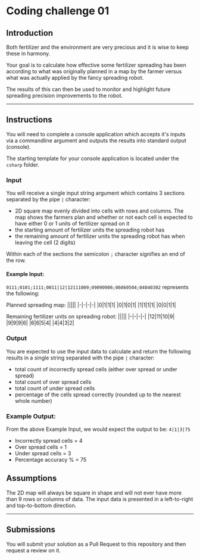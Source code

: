 # Coding challenge 01

## Introduction

Both fertilizer and the environment are very precious and it is wise to keep these in harmony.

Your goal is to calculate how effective some fertilizer spreading has been according to what was originally planned in a map by the farmer versus what was actually applied by the fancy spreading robot.

The results of this can then be used to monitor and highlight future spreading precision improvements to the robot.

---

## Instructions

You will need to complete a console application which accepts it's inputs via a commandline argument and outputs the results into standard output (console).

The starting template for your console application is located under the `csharp` folder.


### Input

You will receive a single input string argument which contains 3 sections separated by the pipe `|` character:
- 2D square map evenly divided into cells with rows and columns. The map shows the farmers plan and whether or not each cell is expected to have either 0 or 1 units of fertilizer spread on it
- the starting amount of fertilizer units the spreading robot has
- the remaining amount of fertilizer units the spreading robot has when leaving the cell (2 digits)

Within each of the sections the semicolon `;` character signifies an end of the row.

#### Example Input: 

`0111;0101;1111;0011|12|12111009;09090906;06060504;04040302` represents the following:

Planned spreading map:
|||||
|-|-|-|-|
|0|1|1|1|
|0|1|0|1|
|1|1|1|1|
|0|0|1|1|

Remaining fertilizer units on spreading robot:
|||||
|-|-|-|-|
|12|11|10|9|
|9|9|9|6|
|6|6|5|4|
|4|4|3|2|


### Output

You are expected to use the input data to calculate and return the following results in a single string separated with the pipe `|` character:
- total count of incorrectly spread cells (either over spread or under spread)
- total count of over spread cells
- total count of under spread cells
- percentage of the cells spread correctly (rounded up to the nearest whole number)

### Example Output:
From the above Example Input, we would expect the output to be: `4|1|3|75`

- Incorrectly spread cells = 4
- Over spread cells = 1
- Under spread cells = 3
- Percentage accuracy % = 75

## Assumptions

The 2D map will always be square in shape and will not ever have more than 9 rows or columns of data.
The input data is presented in a left-to-right and top-to-bottom direction.

---

## Submissions

You will submit your solution as a Pull Request to this repository and then request a review on it.

